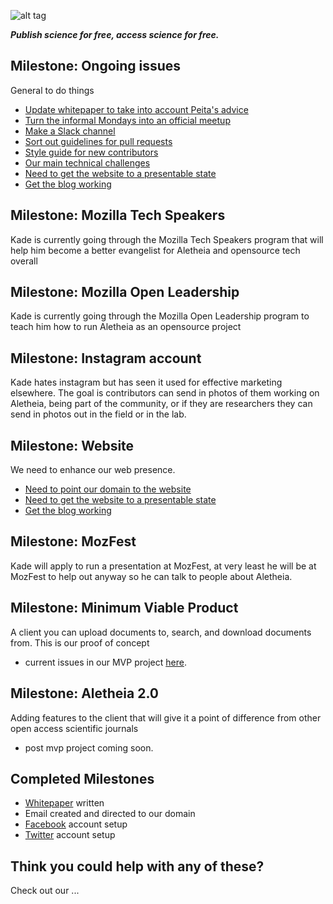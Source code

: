 ![alt tag](https://cloud.githubusercontent.com/assets/24201238/24583976/ced4c43e-179f-11e7-9c40-c0988c346f55.png)

_**Publish science for free, access science for free.**_

## Milestone: Ongoing issues

General to do things

* [Update whitepaper to take into account Peita's advice](https://github.com/aletheia-foundation/whitepaper/issues/6)
* [Turn the informal Mondays into an official meetup](https://github.com/aletheia-foundation/admin/issues/11)
* [Make a Slack channel](https://github.com/aletheia-foundation/admin/issues/)
* [Sort out guidelines for pull requests](https://github.com/aletheia-foundation/admin/issues/7)
* [Style guide for new contributors](https://github.com/aletheia-foundation/admin/issues/4)
* [Our main technical challenges](https://github.com/aletheia-foundation/aletheia-app/issues)
* [Need to get the website to a presentable state](https://github.com/aletheia-foundation/aletheia-foundation.github.io/issues/5)
* [Get the blog working](https://github.com/aletheia-foundation/aletheia-foundation.github.io/issues/6)

## Milestone: Mozilla Tech Speakers

Kade is currently going through the Mozilla Tech Speakers program that will help him become a better evangelist for Aletheia and opensource tech overall

## Milestone: Mozilla Open Leadership

Kade is currently going through the Mozilla Open Leadership program to teach him how to run Aletheia as an opensource project

## Milestone: Instagram account

Kade hates instagram but has seen it used for effective marketing elsewhere. The goal is contributors can send in photos of them working on Aletheia, being part of the community, or if they are researchers they can send in photos out in the field or in the lab.

## Milestone: Website

We need to enhance our web presence.

* [Need to point our domain to the website](https://github.com/aletheia-foundation/aletheia-foundation.github.io/issues/4)
* [Need to get the website to a presentable state](https://github.com/aletheia-foundation/aletheia-foundation.github.io/issues/5)
* [Get the blog working](https://github.com/aletheia-foundation/aletheia-foundation.github.io/issues/6)

## Milestone: MozFest

Kade will apply to run a presentation at MozFest, at very least he will be at MozFest to help out anyway so he can talk to people about Aletheia.

## Milestone: Minimum Viable Product

A client you can upload documents to, search, and download documents from. This is our proof of concept

* current issues in our MVP project [here](https://github.com/orgs/aletheia-foundation/projects/1).

## Milestone: Aletheia 2.0

Adding features to the client that will give it a point of difference from other open access scientific journals

* post mvp project coming soon.

## Completed Milestones

* [Whitepaper](https://github.com/aletheia-foundation/whitepaper) written
* Email created and directed to our domain
* [Facebook](https://www.facebook.com/aletheiaf/) account setup
* [Twitter](https://twitter.com/aletheia_f) account setup

## Think you could help with any of these?

Check out our ...
